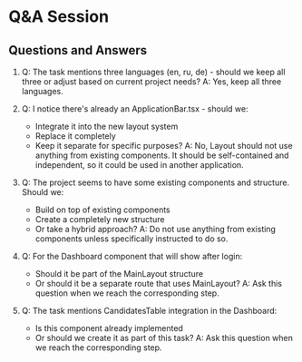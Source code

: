 # Q&A Session

## Questions and Answers

1. Q: The task mentions three languages (en, ru, de) - should we keep all three or adjust based on current project needs?
   A: Yes, keep all three languages.

2. Q: I notice there's already an ApplicationBar.tsx - should we:
   - Integrate it into the new layout system
   - Replace it completely
   - Keep it separate for specific purposes?
   A: No, Layout should not use anything from existing components. It should be self-contained and independent, so it could be used in another application.

3. Q: The project seems to have some existing components and structure. Should we:
   - Build on top of existing components
   - Create a completely new structure
   - Or take a hybrid approach?
   A: Do not use anything from existing components unless specifically instructed to do so.

4. Q: For the Dashboard component that will show after login:
   - Should it be part of the MainLayout structure
   - Or should it be a separate route that uses MainLayout?
   A: Ask this question when we reach the corresponding step.

5. Q: The task mentions CandidatesTable integration in the Dashboard:
   - Is this component already implemented
   - Or should we create it as part of this task?
   A: Ask this question when we reach the corresponding step. 